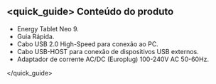 ## <quick_guide> Conteúdo do produto

* Energy Tablet Neo 9.
* Guia Rápida.
* Cabo USB 2.0 High-Speed para conexão ao PC.
* Cabo USB-HOST para conexão de dispositivos USB externos.
* Adaptador de corrente AC/DC (Europlug) 100-240V AC 50-60Hz.

</quick_guide>

